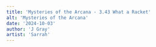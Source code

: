 ```yaml
---
title: 'Mysteries of the Arcana - 3.43 What a Racket'
alt: 'Mysteries of the Arcana'
date: '2024-10-03'
author: 'J Gray'
artist: 'Sarrah'
---
```

